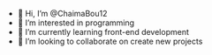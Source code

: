 - 👋 Hi, I’m @ChaimaBou12
- 👀 I’m interested in programming
- 🌱 I’m currently learning front-end development
- 💞️ I’m looking to collaborate on create new projects

<!---
ChaimaBou12/ChaimaBou12 is a ✨ special ✨ repository because its `README.md` (this file) appears on your GitHub profile.
You can click the Preview link to take a look at your changes.
--->
